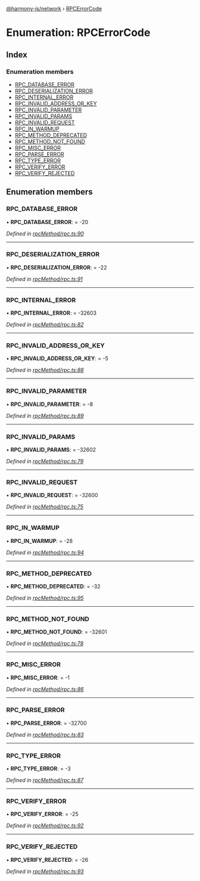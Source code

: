 [@harmony-js/network](../globals.md) › [RPCErrorCode](rpcerrorcode.md)

# Enumeration: RPCErrorCode

## Index

### Enumeration members

* [RPC_DATABASE_ERROR](rpcerrorcode.md#rpc_database_error)
* [RPC_DESERIALIZATION_ERROR](rpcerrorcode.md#rpc_deserialization_error)
* [RPC_INTERNAL_ERROR](rpcerrorcode.md#rpc_internal_error)
* [RPC_INVALID_ADDRESS_OR_KEY](rpcerrorcode.md#rpc_invalid_address_or_key)
* [RPC_INVALID_PARAMETER](rpcerrorcode.md#rpc_invalid_parameter)
* [RPC_INVALID_PARAMS](rpcerrorcode.md#rpc_invalid_params)
* [RPC_INVALID_REQUEST](rpcerrorcode.md#rpc_invalid_request)
* [RPC_IN_WARMUP](rpcerrorcode.md#rpc_in_warmup)
* [RPC_METHOD_DEPRECATED](rpcerrorcode.md#rpc_method_deprecated)
* [RPC_METHOD_NOT_FOUND](rpcerrorcode.md#rpc_method_not_found)
* [RPC_MISC_ERROR](rpcerrorcode.md#rpc_misc_error)
* [RPC_PARSE_ERROR](rpcerrorcode.md#rpc_parse_error)
* [RPC_TYPE_ERROR](rpcerrorcode.md#rpc_type_error)
* [RPC_VERIFY_ERROR](rpcerrorcode.md#rpc_verify_error)
* [RPC_VERIFY_REJECTED](rpcerrorcode.md#rpc_verify_rejected)

## Enumeration members

###  RPC_DATABASE_ERROR

• **RPC_DATABASE_ERROR**: =  -20

*Defined in [rpcMethod/rpc.ts:90](https://github.com/FireStack-Lab/Harmony-sdk-core/blob/436f358/packages/harmony-network/src/rpcMethod/rpc.ts#L90)*

___

###  RPC_DESERIALIZATION_ERROR

• **RPC_DESERIALIZATION_ERROR**: =  -22

*Defined in [rpcMethod/rpc.ts:91](https://github.com/FireStack-Lab/Harmony-sdk-core/blob/436f358/packages/harmony-network/src/rpcMethod/rpc.ts#L91)*

___

###  RPC_INTERNAL_ERROR

• **RPC_INTERNAL_ERROR**: =  -32603

*Defined in [rpcMethod/rpc.ts:82](https://github.com/FireStack-Lab/Harmony-sdk-core/blob/436f358/packages/harmony-network/src/rpcMethod/rpc.ts#L82)*

___

###  RPC_INVALID_ADDRESS_OR_KEY

• **RPC_INVALID_ADDRESS_OR_KEY**: =  -5

*Defined in [rpcMethod/rpc.ts:88](https://github.com/FireStack-Lab/Harmony-sdk-core/blob/436f358/packages/harmony-network/src/rpcMethod/rpc.ts#L88)*

___

###  RPC_INVALID_PARAMETER

• **RPC_INVALID_PARAMETER**: =  -8

*Defined in [rpcMethod/rpc.ts:89](https://github.com/FireStack-Lab/Harmony-sdk-core/blob/436f358/packages/harmony-network/src/rpcMethod/rpc.ts#L89)*

___

###  RPC_INVALID_PARAMS

• **RPC_INVALID_PARAMS**: =  -32602

*Defined in [rpcMethod/rpc.ts:79](https://github.com/FireStack-Lab/Harmony-sdk-core/blob/436f358/packages/harmony-network/src/rpcMethod/rpc.ts#L79)*

___

###  RPC_INVALID_REQUEST

• **RPC_INVALID_REQUEST**: =  -32600

*Defined in [rpcMethod/rpc.ts:75](https://github.com/FireStack-Lab/Harmony-sdk-core/blob/436f358/packages/harmony-network/src/rpcMethod/rpc.ts#L75)*

___

###  RPC_IN_WARMUP

• **RPC_IN_WARMUP**: =  -28

*Defined in [rpcMethod/rpc.ts:94](https://github.com/FireStack-Lab/Harmony-sdk-core/blob/436f358/packages/harmony-network/src/rpcMethod/rpc.ts#L94)*

___

###  RPC_METHOD_DEPRECATED

• **RPC_METHOD_DEPRECATED**: =  -32

*Defined in [rpcMethod/rpc.ts:95](https://github.com/FireStack-Lab/Harmony-sdk-core/blob/436f358/packages/harmony-network/src/rpcMethod/rpc.ts#L95)*

___

###  RPC_METHOD_NOT_FOUND

• **RPC_METHOD_NOT_FOUND**: =  -32601

*Defined in [rpcMethod/rpc.ts:78](https://github.com/FireStack-Lab/Harmony-sdk-core/blob/436f358/packages/harmony-network/src/rpcMethod/rpc.ts#L78)*

___

###  RPC_MISC_ERROR

• **RPC_MISC_ERROR**: =  -1

*Defined in [rpcMethod/rpc.ts:86](https://github.com/FireStack-Lab/Harmony-sdk-core/blob/436f358/packages/harmony-network/src/rpcMethod/rpc.ts#L86)*

___

###  RPC_PARSE_ERROR

• **RPC_PARSE_ERROR**: =  -32700

*Defined in [rpcMethod/rpc.ts:83](https://github.com/FireStack-Lab/Harmony-sdk-core/blob/436f358/packages/harmony-network/src/rpcMethod/rpc.ts#L83)*

___

###  RPC_TYPE_ERROR

• **RPC_TYPE_ERROR**: =  -3

*Defined in [rpcMethod/rpc.ts:87](https://github.com/FireStack-Lab/Harmony-sdk-core/blob/436f358/packages/harmony-network/src/rpcMethod/rpc.ts#L87)*

___

###  RPC_VERIFY_ERROR

• **RPC_VERIFY_ERROR**: =  -25

*Defined in [rpcMethod/rpc.ts:92](https://github.com/FireStack-Lab/Harmony-sdk-core/blob/436f358/packages/harmony-network/src/rpcMethod/rpc.ts#L92)*

___

###  RPC_VERIFY_REJECTED

• **RPC_VERIFY_REJECTED**: =  -26

*Defined in [rpcMethod/rpc.ts:93](https://github.com/FireStack-Lab/Harmony-sdk-core/blob/436f358/packages/harmony-network/src/rpcMethod/rpc.ts#L93)*
